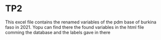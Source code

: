 # TP2

This excel file contains the renamed variables of the pdm base of burkina faso in 2021. Yopu can find there the found variables in the html file comming the database and the labels gave in there
